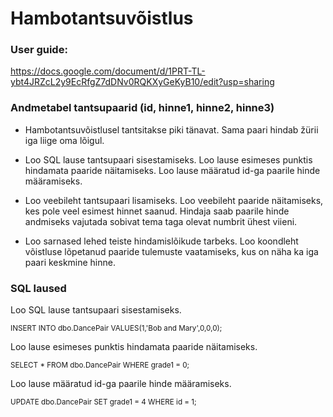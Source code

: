 # Hambotantsuvõistlus

### User guide: 
https://docs.google.com/document/d/1PRT-TL-ybt4JRZcL2y9EcRfgZ7dDNv0RQKXyGeKyB10/edit?usp=sharing

### Andmetabel tantsupaarid (id, hinne1, hinne2, hinne3)

* Hambotantsuvõistlusel tantsitakse piki tänavat. Sama paari hindab žürii iga liige oma lõigul.

* Loo SQL lause tantsupaari sisestamiseks. Loo lause esimeses punktis hindamata paaride näitamiseks. 
  Loo lause määratud id-ga paarile hinde määramiseks.

* Loo veebileht tantsupaari lisamiseks. 
  Loo veebileht paaride näitamiseks, kes pole veel esimest hinnet saanud. 
  Hindaja saab paarile hinde andmiseks vajutada sobivat tema taga olevat numbrit ühest viieni.

* Loo sarnased lehed teiste hindamislõikude tarbeks. 
  Loo koondleht võistluse lõpetanud paaride tulemuste vaatamiseks, 
  kus on näha ka iga paari keskmine hinne.

### SQL laused
Loo SQL lause tantsupaari sisestamiseks.

  <sub>INSERT INTO dbo.DancePair VALUES(1,'Bob and Mary',0,0,0);</sub>

Loo lause esimeses punktis hindamata paaride näitamiseks. 
  
  <sub>SELECT * FROM dbo.DancePair WHERE grade1 = 0;</sub>

Loo lause määratud id-ga paarile hinde määramiseks.

<sub>
  UPDATE dbo.DancePair
  SET grade1 = 4
  WHERE id = 1;
</sub>
